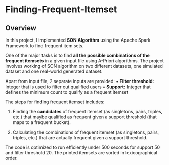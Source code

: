 # Finding-Frequent-Itemset

## Overview
In this project, I implemented **SON Algorithm** using the Apache Spark Framework to find frequent item sets.

One of the major tasks is to find **all the possible combinations of the frequent itemsets** in a given input file using A-Priori algorithms. The project involves working of SON algorithm on two different datasets, one simulated dataset and one real-world generated dataset.

Apart from input file, 2 separate inputs are provided:
•	**Filter threshold:** Integer that is used to filter out qualified users
•	**Support:** Integer that defines the minimum count to qualify as a frequent itemset 

The steps for finding frequent itemset includes: 

1)	Finding the **candidates** of frequent itemset (as singletons, pairs, triples, etc.) that maybe qualified as frequent given a support threshold (that maps to a frequent bucket).

2)	Calculating the combinations of frequent itemset (as singletons, pairs, triples, etc.) that are actually frequent given a support threshold. 

The code is optimized to run efficiently under 500 seconds for support 50 and filter threshold 20. The printed itemsets are sorted in lexicographical order.

